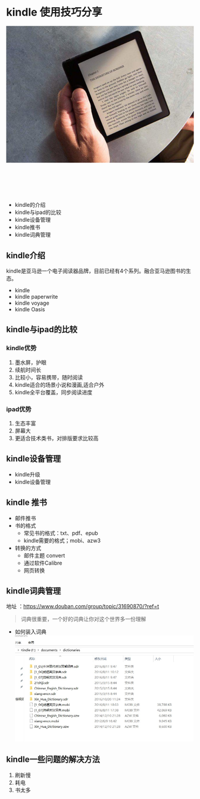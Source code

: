  # kindle 使用技巧分享
 
  ![avatar](../image/1.jpeg)
  <br>
    <br>
      <br>
        <br>
          <br>
            <br>
        
  - kindle的介绍
  - kindle与ipad的比较
  - kindle设备管理
  - kindle推书
  - kindle词典管理
 
 ## kindle介绍
kindle是亚马逊一个电子阅读器品牌，目前已经有4个系列。融合亚马逊图书的生态。
 * kindle 
 * kindle paperwrite
 * kindle voyage
 * kindle Oasis

 ## kindle与ipad的比较
 ### kindle优势
 1. 墨水屏，护眼
 2. 续航时间长
 3. 比较小，容易携带，随时阅读
 4. kindle适合的场景小说和漫画,适合户外
 5. kindle全平台覆盖，同步阅读进度
 
 ### ipad优势
 1. 生态丰富
 2. 屏幕大
 3. 更适合技术类书，对排版要求比较高
 
 ## kindle设备管理
  - kindle升级
  - kindle设备管理
 
 ## kindle 推书
 - 邮件推书
 - 书的格式
    - 常见书的格式：txt、pdf、epub 
    - kindle需要的格式；mobi、azw3
 - 转换的方式
    - 邮件主题 convert
    - 通过软件Calibre
    - 网页转换
    
 ## kindle词典管理
 地址 ：https://www.douban.com/group/topic/31690870/?ref=t
 >词典很重要，一个好的词典让你对这个世界多一份理解
 - 如何装入词典
 ![avatar](../image/menu.saveimg.savepath20181226234927.jpg)
 
 ## kindle一些问题的解决方法
 1. 刷新慢
 2. 耗电
 3. 书太多
  
